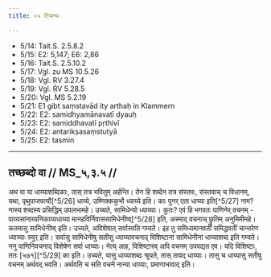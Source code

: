 ```yaml
---
title: ०५ टिप्पन्यः

---
```

- 5/14: Tait.S. 2.5.8.2
- 5/15: E2: 5,147; E6: 2,86
- 5/16: Tait.S. 2.5.10.2
- 5/17: Vgl. zu MS 10.5.26
- 5/18: Vgl. ṚV 3.27.4
- 5/19: Vgl. ṚV 5.28.5
- 5/20: Vgl. MS 5.2.19
- 5/21: E1 gibt saṃstavād ity arthaḥ in Klammern
- 5/22: E2: samidhyamānavatī dyauḥ
- 5/23: E2: samiddhavatī pṛthivī
- 5/24: E2: antarikṣasaṃstutyā
- 5/25: E2: tasmin

____________________________________________


## तच्छब्दो वा // MS_५,३.५ //

अथ वा या धाय्याशब्दिकाः, तास् तत्र भवितुम् अर्हन्ति। तेन हि शब्देन तत्र संस्तवः, संस्तवाच् च विधानम्, यथा, पृथुपाजवत्यौ[^5/26] धाय्ये, उष्णिक्ककुभौ ध्याय्ये इति। काः पुनर् एता धाय्या इति[^5/27] नाम? नास्य शब्दस्य प्रसिद्धिम् उपलभामहे। उच्यते, सामिधेन्यो ध्याय्याः। कुतः? एवं हि भगवतः पाणिनेर् वचनम् - पाय्यसांनाय्यनिकाय्यधाय्या मानहविर्निवाससामिधेनीष्व्[^5/28] इति, अस्माद् वचनाच् छ्रुतिम् अनुमिमीमहे। कतमासु सामिधेनीष्व् इति। उच्यते, अविशेषात् सर्वास्वति गम्यते। इह तु समिध्यमानवतीं समिद्धवतीं चान्तरेण ध्याय्याः स्युर् इति। सर्वासु सामिधेनीषु सतीसु ध्याय्यावचनाद् विशिष्टानां सामिधेनीनां धाय्याशब्द इति गम्यते।
ननु पाणिनिवचनाद् विशेषेण सर्वा धाय्याः। नेत्य् आह, विशिष्टास्व् अपि वचनम् उपपद्यत एव। यदि विशिष्टाः, ततः [५७१][^5/29] का इति। उच्यते, यासु धाय्याशब्दः श्रूयते, तास् तावद् धाय्याः। तासु च धाय्यासु सतीषु वचनम् अर्थवद् भवति। अर्थवति च सति वचने नान्या धाय्याः, प्रमाणाभावाद् इति।
